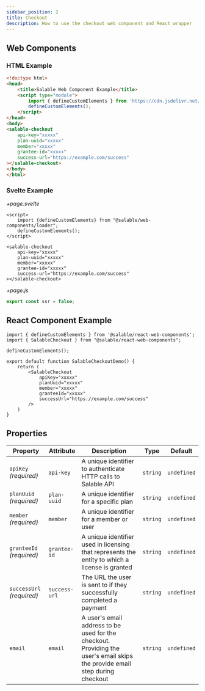```yaml
---
sidebar_position: 2
title: Checkout
description: How to use the checkout web component and React wrapper
---
```


## Web Components

### HTML Example

```html
<!doctype html>
<head>
    <title>Salable Web Component Example</title>
    <script type="module">
        import { defineCustomElements } from 'https://cdn.jsdelivr.net/npm/@salable/web-components/loader/index.es2017.js';
        defineCustomElements();
    </script>
</head>
<body>
<salable-checkout
    api-key="xxxxx"
    plan-uuid="xxxxx"
    member="xxxxx"
    grantee-id="xxxxx"
    success-url="https://example.com/success"
></salable-checkout>
</body>
</html>
```
### Svelte Example

*+page.svelte*
```sveltehtml
<script>
    import {defineCustomElements} from "@salable/web-components/loader";
    defineCustomElements();
</script>

<salable-checkout
    api-key="xxxxx"
    plan-uuid="xxxxx"
    member="xxxxx"
    grantee-id="xxxxx"
    success-url="https://example.com/success"
></salable-checkout>
```

*+page.js*
```js
export const ssr = false;
```

## React Component Example

```tsx
import { defineCustomElements } from '@salable/react-web-components';
import { SalableCheckout } from "@salable/react-web-components";

defineCustomElements();

export default function SalableCheckoutDemo() {
    return (
        <SalableCheckout
            apiKey="xxxxx"
            planUuid="xxxxx"
            member="xxxxx"
            granteeId="xxxxx"
            successUrl="https://example.com/success"
        />
    )
}

```

## Properties

| Property                  | Attribute     | Description                                                                                                                  | Type     | Default     |
| ------------------------- | ------------- | ---------------------------------------------------------------------------------------------------------------------------- | -------- | ----------- |
| `apiKey` _(required)_     | `api-key`     | A unique identifier to authenticate HTTP calls to Salable API                                                                | `string` | `undefined` |
| `planUuid` _(required)_   | `plan-uuid`   | A unique identifier for a specific plan                                                                                      | `string` | `undefined` |
| `member` _(required)_     | `member`      | A unique identifier for a member or user                                                                                     | `string` | `undefined` |
| `granteeId` _(required)_  | `grantee-id`  | A unique identifier used in licensing that represents the entity to which a license is granted                               | `string` | `undefined` |
| `successUrl` _(required)_ | `success-url` | The URL the user is sent to if they successfully completed a payment                                                         | `string` | `undefined` |
| `email`                   | `email`       | A user's email address to be used for the checkout.  Providing the user's email skips the provide email step during checkout | `string` | `undefined` |
